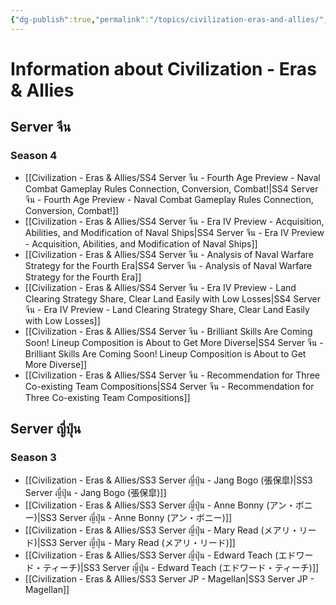```yaml
---
{"dg-publish":true,"permalink":"/topics/civilization-eras-and-allies/","tags":["topic"]}
---
```


# Information about Civilization - Eras & Allies

## Server จีน

### Season 4
- [[Civilization - Eras & Allies/SS4 Server จีน - Fourth Age Preview - Naval Combat Gameplay Rules Connection, Conversion, Combat!\|SS4 Server จีน - Fourth Age Preview - Naval Combat Gameplay Rules Connection, Conversion, Combat!]]
- [[Civilization - Eras & Allies/SS4 Server จีน - Era IV Preview - Acquisition, Abilities, and Modification of Naval Ships\|SS4 Server จีน - Era IV Preview - Acquisition, Abilities, and Modification of Naval Ships]]
- [[Civilization - Eras & Allies/SS4 Server จีน - Analysis of Naval Warfare Strategy for the Fourth Era\|SS4 Server จีน - Analysis of Naval Warfare Strategy for the Fourth Era]]
- [[Civilization - Eras & Allies/SS4 Server จีน - Era IV Preview - Land Clearing Strategy Share, Clear Land Easily with Low Losses\|SS4 Server จีน - Era IV Preview - Land Clearing Strategy Share, Clear Land Easily with Low Losses]]
- [[Civilization - Eras & Allies/SS4 Server จีน - Brilliant Skills Are Coming Soon! Lineup Composition is About to Get More Diverse\|SS4 Server จีน - Brilliant Skills Are Coming Soon! Lineup Composition is About to Get More Diverse]]
- [[Civilization - Eras & Allies/SS4 Server จีน - Recommendation for Three Co-existing Team Compositions\|SS4 Server จีน - Recommendation for Three Co-existing Team Compositions]]

## Server ญี่ปุ่น

### Season 3
- [[Civilization - Eras & Allies/SS3 Server ญี่ปุ่น - Jang Bogo (張保皐)\|SS3 Server ญี่ปุ่น - Jang Bogo (張保皐)]]
- [[Civilization - Eras & Allies/SS3 Server ญี่ปุ่น - Anne Bonny (アン・ボニー)\|SS3 Server ญี่ปุ่น - Anne Bonny (アン・ボニー)]]
- [[Civilization - Eras & Allies/SS3 Server ญี่ปุ่น - Mary Read (メアリ・リード)\|SS3 Server ญี่ปุ่น - Mary Read (メアリ・リード)]]
- [[Civilization - Eras & Allies/SS3 Server ญี่ปุ่น - Edward Teach (エドワード・ティーチ)\|SS3 Server ญี่ปุ่น - Edward Teach (エドワード・ティーチ)]]
- [[Civilization - Eras & Allies/SS3 Server JP - Magellan\|SS3 Server JP - Magellan]]